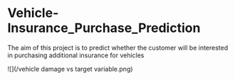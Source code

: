 # Vehicle-Insurance_Purchase_Prediction
The aim of this project  is to predict whether the customer will be interested in purchasing additional insurance for vehicles

![](/vehicle damage vs target variable.png)
